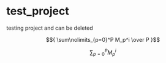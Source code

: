 # test_project
testing project and can be deleted

$${ \sum\nolimits_{p=0}^P M_p^i  \over P }$$

$$\sum\nolimits_{p=0}^P M_p^i$$
